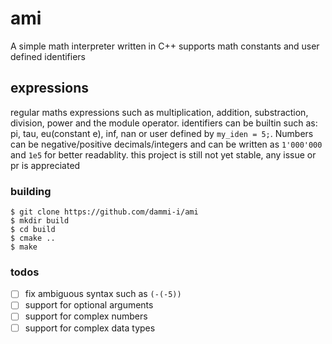 # ami
A simple math interpreter written in C++
supports math constants and user defined identifiers

## expressions
regular maths expressions such as multiplication, addition, substraction,
division, power and the module operator.
identifiers can be builtin such as: pi, tau, eu(constant e), inf, nan
or user defined by `my_iden = 5;`.
Numbers can be negative/positive decimals/integers and can be written as
`1'000'000` and `1e5` for better readablity.
this project is still not yet stable, any issue or pr is appreciated

### building
```shell
$ git clone https://github.com/dammi-i/ami
$ mkdir build
$ cd build
$ cmake ..
$ make 
```

### todos
-   [ ] fix ambiguous syntax such as `(-(-5))`
-   [ ] support for optional arguments
-   [ ] support for complex numbers
-   [ ] support for complex data types

